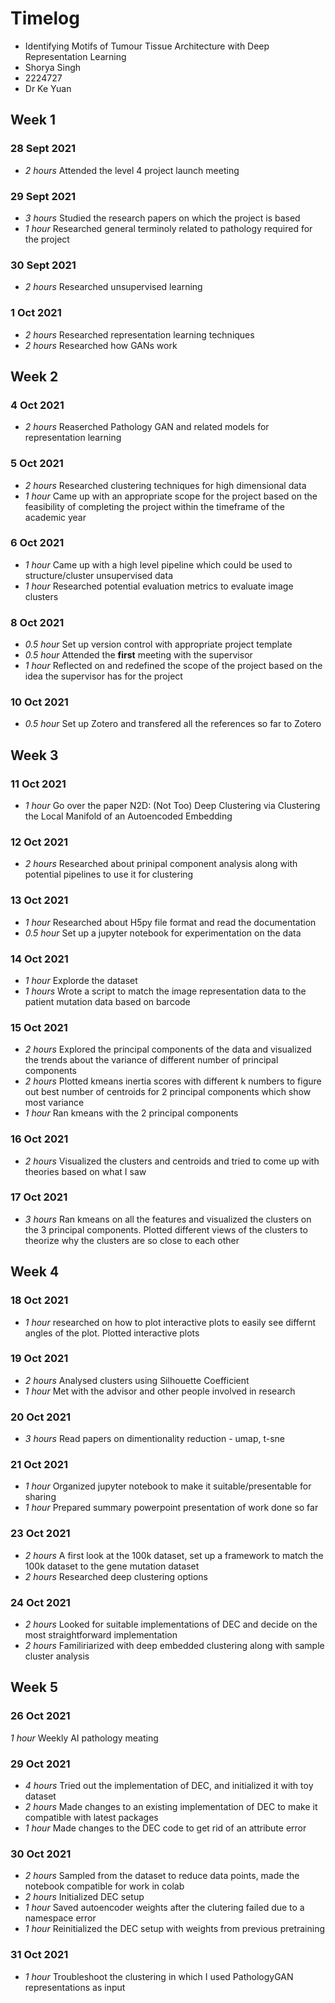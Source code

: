 # Timelog

* Identifying Motifs of Tumour Tissue Architecture with Deep Representation Learning
* Shorya Singh
* 2224727
* Dr Ke Yuan

## Week 1
### 28 Sept 2021
* *2 hours* Attended the level 4 project launch meeting

### 29 Sept 2021
* *3 hours* Studied the research papers on which the project is based
* *1 hour* Researched general terminoly related to pathology required for the project

### 30 Sept 2021
* *2 hours* Researched unsupervised learning

### 1 Oct 2021
* *2 hours* Researched representation learning techniques
* *2 hours* Researched how GANs work


## Week 2
### 4 Oct 2021
* *2 hours* Reaserched Pathology GAN and related models for representation learning

### 5 Oct 2021
* *2 hours* Researched clustering techniques for high dimensional data
* *1 hour* Came up with an appropriate scope for the project based on the feasibility of completing the project within the timeframe of the academic year 

### 6 Oct 2021
* *1 hour* Came up with a high level pipeline which could be used to structure/cluster unsupervised data
* *1 hour* Researched potential evaluation metrics to evaluate image clusters 

### 8 Oct 2021
* *0.5 hour* Set up version control with appropriate project template
* *0.5 hour* Attended the **first** meeting with the supervisor 
* *1 hour* Reflected on and redefined the scope of the project based on the idea the supervisor has for the project

### 10 Oct 2021
* *0.5 hour* Set up Zotero and transfered all the references so far to Zotero


## Week 3
### 11 Oct 2021
* *1 hour* Go over the paper N2D: (Not Too) Deep Clustering via Clustering the Local Manifold of an Autoencoded Embedding

### 12 Oct 2021
* *2 hours* Researched about prinipal component analysis along with potential pipelines to use it for clustering

### 13 Oct 2021
* *1 hour* Researched about H5py file format and read the documentation
* *0.5 hour* Set up a jupyter notebook for experimentation on the data

### 14 Oct 2021
* *1 hour* Explorde the dataset
* *1 hours* Wrote a script to match the image representation data to the patient mutation data based on barcode

### 15 Oct 2021
* *2 hours* Explored the principal components of the data and visualized the trends about the variance of different number of principal components
* *2 hours* Plotted kmeans inertia scores with different k numbers to figure out best number of centroids for 2 principal components which show most variance
* *1 hour* Ran kmeans with the 2 principal components

### 16 Oct 2021
* *2 hours* Visualized the clusters and centroids and tried to come up with theories based on what I saw

### 17 Oct 2021
* *3 hours* Ran kmeans on all the features and visualized the clusters on the 3 principal components. Plotted different views of the clusters to theorize why the clusters are so close to each other

## Week 4

### 18 Oct 2021
* *1 hour* researched on how to plot interactive plots to easily see differnt angles of the plot. Plotted interactive plots

### 19 Oct 2021
* *2 hours* Analysed clusters using Silhouette Coefficient
* *1 hour* Met with the advisor and other people involved in research

### 20 Oct 2021
* *3 hours* Read papers on dimentionality reduction - umap, t-sne

### 21 Oct 2021
* *1 hour* Organized jupyter notebook to make it suitable/presentable for sharing
* *1 hour* Prepared summary powerpoint presentation of work done so far

### 23 Oct 2021
* *2 hours* A first look at the 100k dataset, set up a framework to match the 100k dataset to the gene mutation dataset
* *2 hours* Researched deep clustering options

### 24 Oct 2021
* *2 hours* Looked for suitable implementations of DEC and decide on the most straightforward implementation
* *2 hours* Familiriarized with deep embedded clustering along with sample cluster analysis

## Week 5

### 26 Oct 2021
*1 hour* Weekly AI pathology meating

### 29 Oct 2021
* *4 hours* Tried out the implementation of DEC, and initialized it with toy dataset
* *2 hours* Made changes to an existing implementation of DEC to make it compatible with latest packages 
* *1 hour* Made changes to the DEC code to get rid of an attribute error  

### 30 Oct 2021
* *2 hours* Sampled from the dataset to reduce data points, made the notebook compatible for work in colab
* *2 hours* Initialized DEC setup
* *1 hour* Saved autoencoder weights after the clutering failed due to a namespace error
* *1 hour* Reinitialized the DEC setup with weights from previous pretraining 

### 31 Oct 2021
* *1 hour* Troubleshoot the clustering in which I used PathologyGAN representations as input 






